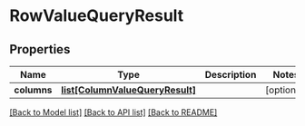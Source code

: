 # RowValueQueryResult

## Properties
Name | Type | Description | Notes
------------ | ------------- | ------------- | -------------
**columns** | [**list[ColumnValueQueryResult]**](ColumnValueQueryResult.md) |  | [optional] 

[[Back to Model list]](../README.md#documentation-for-models) [[Back to API list]](../README.md#documentation-for-api-endpoints) [[Back to README]](../README.md)

